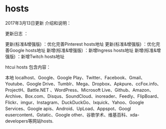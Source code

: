 ﻿# hosts
2017年3月13日更新
介绍和说明：

 更新日志 ：

更新(标准&增强版) ：优化完善Pinterest hosts地址
更新(标准&增强版) ：优化完善Google hosts地址
新增(标准&增强版) ：新增Ingress hosts地址
新增(标准&增强版) ：新增Twitch hosts地址

htcui hosts 包含内容：

本地 localhost、Google、Google Play、Twitter、Facebook、Gmail、Youtube、Google Drive、Tumblr、Mega、Dropbox、Apkpure、ccFox.info、ProjectH、Battle.NET 、WordPress、Microsoft Live、Github、Amazon、Archive、Box.com、Disqus、SoundCloud、inoreader、Feedly、FlipBoard、Flickr、imgur、Instagram、DuckDuckGo、Ixquick、Yahoo、Google Services、Google apis、Android、UpLoad、Appspot、Googl eusercontent、Gstatic、Google other、谷歌学术、维基百科、xda-developers等网站hosts.
